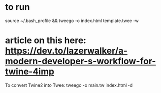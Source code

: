 # to run

source ~/.bash_profile &&
tweego -o index.html template.twee -w

# article on this here: https://dev.to/lazerwalker/a-modern-developer-s-workflow-for-twine-4imp

To convert Twine2 into Twee: tweego -o main.tw index.html -d
